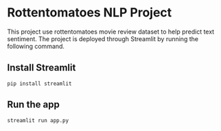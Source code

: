 # Rottentomatoes NLP Project
This project use rottentomatoes movie review dataset to help predict text sentiment. The project is deployed through Streamlit by running the following command.
## Install Streamlit
```
pip install streamlit
```
## Run the app
```
streamlit run app.py
```
